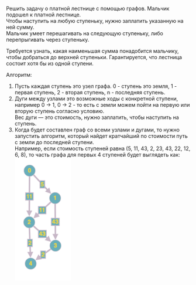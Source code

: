 Решить задачу о платной лестнице с помощью графов. 
Мальчик подошел к платной лестнице.  
Чтобы наступить на любую ступеньку, нужно заплатить указанную на ней сумму.  
Мальчик умеет перешагивать на следующую ступеньку, либо перепрыгивать через ступеньку.  

Требуется узнать, какая наименьшая сумма понадобится мальчику, чтобы добраться до верхней ступеньки.
Гарантируется, что лестница состоит хотя бы из одной ступени.

Алгоритм:
1. Пусть каждая ступень это узел графа. 0 - ступень это земля, 1 - первая ступень, 2 - вторая ступень, n - последняя ступень.
2. Дуги между узлами это возможные ходы с конкретной ступени, например 0 -> 1, 0 -> 2 - то есть с земли можем пойти на первую или вторую ступень согласно условию.  
    Вес дуги — это стоимость, нужно заплатить, чтобы наступить на ступень.
3. Когда будет составлен граф со всеми узлами и дугами, то нужно запустить алгоритм, который найдет кратчайший по стоимости путь с земли до последней ступени.  
    Например, если стоимость ступеней равна (5, 11, 43, 2, 23, 43, 22, 12, 6, 8), то часть графа для первых 4 ступеней будет выглядеть как:
   ![img.png](img.png)